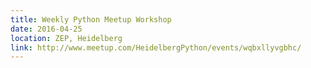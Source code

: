 ```yaml
---
title: Weekly Python Meetup Workshop
date: 2016-04-25
location: ZEP, Heidelberg
link: http://www.meetup.com/HeidelbergPython/events/wqbxllyvgbhc/
---
```

